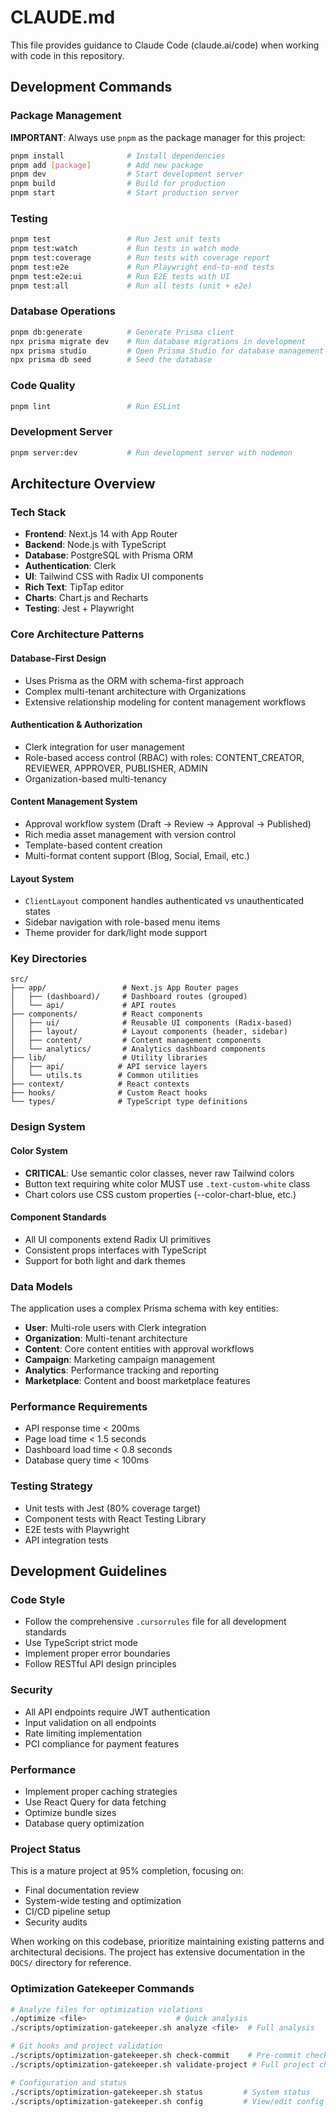 # CLAUDE.md

This file provides guidance to Claude Code (claude.ai/code) when working with code in this repository.

## Development Commands

### Package Management
**IMPORTANT**: Always use `pnpm` as the package manager for this project:
```bash
pnpm install              # Install dependencies
pnpm add [package]        # Add new package
pnpm dev                  # Start development server
pnpm build                # Build for production
pnpm start                # Start production server
```

### Testing
```bash
pnpm test                 # Run Jest unit tests
pnpm test:watch           # Run tests in watch mode
pnpm test:coverage        # Run tests with coverage report
pnpm test:e2e             # Run Playwright end-to-end tests
pnpm test:e2e:ui          # Run E2E tests with UI
pnpm test:all             # Run all tests (unit + e2e)
```

### Database Operations
```bash
pnpm db:generate          # Generate Prisma client
npx prisma migrate dev    # Run database migrations in development
npx prisma studio         # Open Prisma Studio for database management
npx prisma db seed        # Seed the database
```

### Code Quality
```bash
pnpm lint                 # Run ESLint
```

### Development Server
```bash
pnpm server:dev           # Run development server with nodemon
```

## Architecture Overview

### Tech Stack
- **Frontend**: Next.js 14 with App Router
- **Backend**: Node.js with TypeScript
- **Database**: PostgreSQL with Prisma ORM
- **Authentication**: Clerk
- **UI**: Tailwind CSS with Radix UI components
- **Rich Text**: TipTap editor
- **Charts**: Chart.js and Recharts
- **Testing**: Jest + Playwright

### Core Architecture Patterns

#### Database-First Design
- Uses Prisma as the ORM with schema-first approach
- Complex multi-tenant architecture with Organizations
- Extensive relationship modeling for content management workflows

#### Authentication & Authorization
- Clerk integration for user management
- Role-based access control (RBAC) with roles: CONTENT_CREATOR, REVIEWER, APPROVER, PUBLISHER, ADMIN
- Organization-based multi-tenancy

#### Content Management System
- Approval workflow system (Draft → Review → Approval → Published)
- Rich media asset management with version control
- Template-based content creation
- Multi-format content support (Blog, Social, Email, etc.)

#### Layout System
- `ClientLayout` component handles authenticated vs unauthenticated states
- Sidebar navigation with role-based menu items
- Theme provider for dark/light mode support

### Key Directories

```
src/
├── app/                 # Next.js App Router pages
│   ├── (dashboard)/     # Dashboard routes (grouped)
│   └── api/             # API routes
├── components/          # React components
│   ├── ui/              # Reusable UI components (Radix-based)
│   ├── layout/          # Layout components (header, sidebar)
│   ├── content/         # Content management components
│   └── analytics/       # Analytics dashboard components
├── lib/                 # Utility libraries
│   ├── api/            # API service layers
│   └── utils.ts        # Common utilities
├── context/            # React contexts
├── hooks/              # Custom React hooks
└── types/              # TypeScript type definitions
```

### Design System

#### Color System
- **CRITICAL**: Use semantic color classes, never raw Tailwind colors
- Button text requiring white color MUST use `.text-custom-white` class
- Chart colors use CSS custom properties (--color-chart-blue, etc.)

#### Component Standards
- All UI components extend Radix UI primitives
- Consistent props interfaces with TypeScript
- Support for both light and dark themes

### Data Models

The application uses a complex Prisma schema with key entities:
- **User**: Multi-role users with Clerk integration
- **Organization**: Multi-tenant architecture
- **Content**: Core content entities with approval workflows
- **Campaign**: Marketing campaign management
- **Analytics**: Performance tracking and reporting
- **Marketplace**: Content and boost marketplace features

### Performance Requirements
- API response time < 200ms
- Page load time < 1.5 seconds
- Dashboard load time < 0.8 seconds
- Database query time < 100ms

### Testing Strategy
- Unit tests with Jest (80% coverage target)
- Component tests with React Testing Library
- E2E tests with Playwright
- API integration tests

## Development Guidelines

### Code Style
- Follow the comprehensive `.cursorrules` file for all development standards
- Use TypeScript strict mode
- Implement proper error boundaries
- Follow RESTful API design principles

### Security
- All API endpoints require JWT authentication
- Input validation on all endpoints
- Rate limiting implementation
- PCI compliance for payment features

### Performance
- Implement proper caching strategies
- Use React Query for data fetching
- Optimize bundle sizes
- Database query optimization

### Project Status
This is a mature project at 95% completion, focusing on:
- Final documentation review
- System-wide testing and optimization
- CI/CD pipeline setup
- Security audits

When working on this codebase, prioritize maintaining existing patterns and architectural decisions. The project has extensive documentation in the `DOCS/` directory for reference.

### Optimization Gatekeeper Commands

```bash
# Analyze files for optimization violations
./optimize <file>                    # Quick analysis
./scripts/optimization-gatekeeper.sh analyze <file>  # Full analysis

# Git hooks and project validation
./scripts/optimization-gatekeeper.sh check-commit    # Pre-commit check
./scripts/optimization-gatekeeper.sh validate-project # Full project check

# Configuration and status
./scripts/optimization-gatekeeper.sh status         # System status
./scripts/optimization-gatekeeper.sh config         # View/edit config
```
